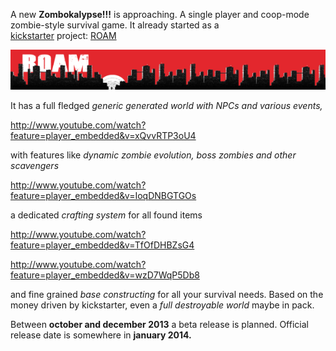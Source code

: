 
A new **Zombokalypse!!!** is approaching. A single player and coop-mode zombie-style survival game. It already started as a [kickstarter](http://www.kickstarter.com/projects/roam/roam) project: [ROAM](http://www.roam-game.com/)

![ROAM logo](/content/images/2016/12/roam_red-e1362867328164.png)

It has a full fledged *generic generated world with NPCs and various events,*

http://www.youtube.com/watch?feature=player_embedded&v=xQvvRTP3oU4

with features like *dynamic zombie evolution, boss zombies and other scavengers*

http://www.youtube.com/watch?feature=player_embedded&v=IoqDNBGTGOs

a dedicated *crafting system* for all found items

http://www.youtube.com/watch?feature=player_embedded&v=TfOfDHBZsG4

http://www.youtube.com/watch?feature=player_embedded&v=wzD7WqP5Db8

and fine grained *base constructing* for all your survival needs. Based on the money driven by kickstarter, even a *full destroyable world* maybe in pack.

Between **october and december 2013** a beta release is planned. Official release date is somewhere in **january 2014.**

